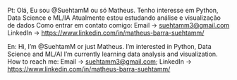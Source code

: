 Pt:
Olá, Eu sou @SuehtamM ou só Matheus.
Tenho interesse em Python, Data Science e ML/IA
Atualmente estou estudando análise e visualização de dados
Como entrar em contato comigo:
Email -> suehtamm3@gmail.com
LinkedIn -> https://www.linkedin.com/in/matheus-barra-suehtamm/

En:
Hi, I’m @SuehtamM or just Matheus.
I’m interested in Python, Data Science and ML/AI
I’m currently learning data analysis and visualization.
How to reach me: 
Email -> suehtamm3@gmail.com;
LinkedIn -> https://www.linkedin.com/in/matheus-barra-suehtamm/


<!---
SuehtamM/SuehtamM is a ✨ special ✨ repository because its `README.md` (this file) appears on your GitHub profile.
You can click the Preview link to take a look at your changes.
--->
